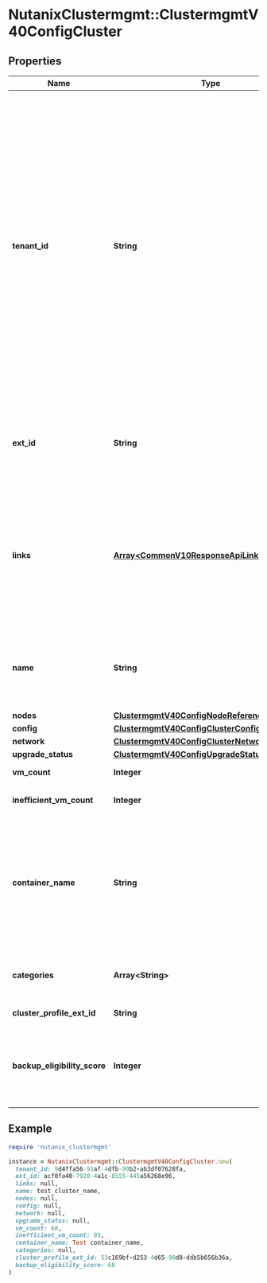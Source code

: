# NutanixClustermgmt::ClustermgmtV40ConfigCluster

## Properties

| Name | Type | Description | Notes |
| ---- | ---- | ----------- | ----- |
| **tenant_id** | **String** | A globally unique identifier that represents the tenant that owns this entity. The system automatically assigns it, and it and is immutable from an API consumer perspective (some use cases may cause this Id to change - For instance, a use case may require the transfer of ownership of the entity, but these cases are handled automatically on the server).  | [optional][readonly] |
| **ext_id** | **String** | A globally unique identifier of an instance that is suitable for external consumption.  | [optional][readonly] |
| **links** | [**Array&lt;CommonV10ResponseApiLink&gt;**](CommonV10ResponseApiLink.md) | A HATEOAS style link for the response.  Each link contains a user-friendly name identifying the link and an address for retrieving the particular resource.  | [optional][readonly] |
| **name** | **String** | Cluster name. This is part of payload for both cluster create &amp; update operations. | [optional] |
| **nodes** | [**ClustermgmtV40ConfigNodeReference**](ClustermgmtV40ConfigNodeReference.md) |  | [optional] |
| **config** | [**ClustermgmtV40ConfigClusterConfigReference**](ClustermgmtV40ConfigClusterConfigReference.md) |  | [optional] |
| **network** | [**ClustermgmtV40ConfigClusterNetworkReference**](ClustermgmtV40ConfigClusterNetworkReference.md) |  | [optional] |
| **upgrade_status** | [**ClustermgmtV40ConfigUpgradeStatus**](ClustermgmtV40ConfigUpgradeStatus.md) |  | [optional] |
| **vm_count** | **Integer** | Number of VMs. | [optional][readonly] |
| **inefficient_vm_count** | **Integer** | Number of inefficient VMs. | [optional][readonly] |
| **container_name** | **String** | The name of the default container created as part of cluster creation. This is part of payload for cluster create operation only. | [optional] |
| **categories** | **Array&lt;String&gt;** | List of categories associated to the PE cluster. | [optional] |
| **cluster_profile_ext_id** | **String** | Cluster Profile UUID | [optional][readonly] |
| **backup_eligibility_score** | **Integer** | Score to indicate how much cluster is eligible for storing domain manager backup. | [optional][readonly] |

## Example

```ruby
require 'nutanix_clustermgmt'

instance = NutanixClustermgmt::ClustermgmtV40ConfigCluster.new(
  tenant_id: 9d4ffa56-91af-4dfb-99b2-ab3df07628fa,
  ext_id: acf0fa40-7920-4a1c-8555-445a56268e96,
  links: null,
  name: test_cluster_name,
  nodes: null,
  config: null,
  network: null,
  upgrade_status: null,
  vm_count: 68,
  inefficient_vm_count: 85,
  container_name: Test container_name,
  categories: null,
  cluster_profile_ext_id: 53c169bf-d253-4d65-90d8-ddb5b656b36a,
  backup_eligibility_score: 68
)
```

